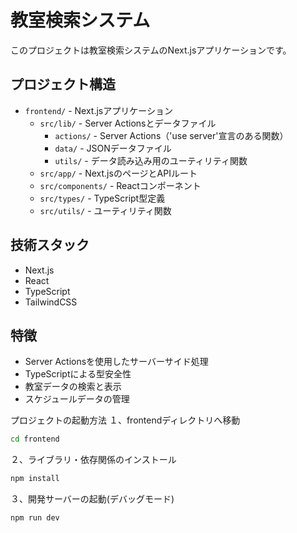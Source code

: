 # 教室検索システム

このプロジェクトは教室検索システムのNext.jsアプリケーションです。

## プロジェクト構造

- `frontend/` - Next.jsアプリケーション
  - `src/lib/` - Server Actionsとデータファイル
    - `actions/` - Server Actions（'use server'宣言のある関数）
    - `data/` - JSONデータファイル
    - `utils/` - データ読み込み用のユーティリティ関数
  - `src/app/` - Next.jsのページとAPIルート
  - `src/components/` - Reactコンポーネント
  - `src/types/` - TypeScript型定義
  - `src/utils/` - ユーティリティ関数

## 技術スタック

- Next.js
- React
- TypeScript
- TailwindCSS

## 特徴

- Server Actionsを使用したサーバーサイド処理
- TypeScriptによる型安全性
- 教室データの検索と表示
- スケジュールデータの管理

プロジェクトの起動方法
１、frontendディレクトリへ移動
```bash
cd frontend
```
２、ライブラリ・依存関係のインストール
```bash
npm install
```
３、開発サーバーの起動(デバッグモード)
```bash
npm run dev
```